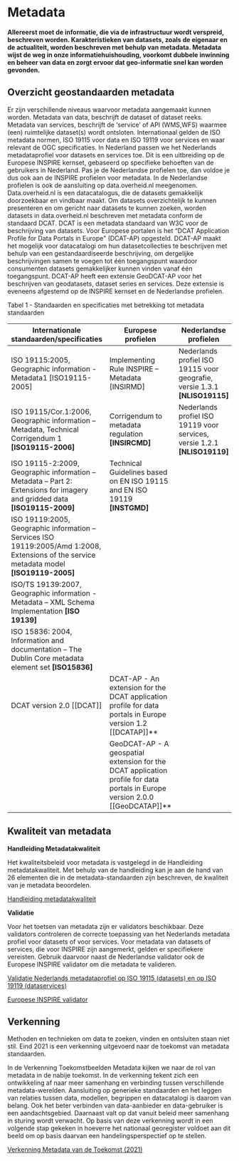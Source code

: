 # Metadata

**Allereerst moet de informatie, die via de infrastructuur wordt verspreid,
beschreven worden. Karakteristieken van datasets, zoals de eigenaar en de
actualiteit, worden beschreven met behulp van metadata. Metadata wijst de weg in
onze informatiehuishouding, voorkomt dubbele inwinning en beheer van data en
zorgt ervoor dat geo-informatie snel kan worden gevonden.**

## Overzicht geostandaarden metadata

Er zijn verschillende niveaus waarvoor metadata aangemaakt kunnen worden.
Metadata van data, beschrijft de dataset of dataset reeks. Metadata van
services, beschrijft de ‘service’ of API (WMS,WFS) waarmee (een) ruimtelijke
dataset(s) wordt ontsloten. Internationaal gelden de ISO metadata normen, ISO
19115 voor data en ISO 19119 voor services en waar relevant de OGC
specificaties. In Nederland passen we het Nederlands metadataprofiel voor
datasets en services toe. Dit is een uitbreiding op de Europese INSPIRE kernset,
gebaseerd op specifieke behoeften van de gebruikers in Nederland. Pas je de
Nederlandse profielen toe, dan voldoe je dus ook aan de INSPIRE profielen voor
metadata. In de Nederlandse profielen is ook de aansluiting op data.overheid.nl
meegenomen. Data.overheid.nl is een datacatalogus, die de datasets gemakkelijk doorzoekbaar en vindbaar maakt. Om datasets overzichtelijk te kunnen presenteren en om gericht naar datasets te kunnen zoeken, worden datasets in data.overheid.nl beschreven met metadata conform de standaard DCAT. DCAT is een metadata standaard van W3C voor de beschrijving van datasets. Voor Europese portalen is het “DCAT Application Profile for Data Portals in Europe" (DCAT-AP) opgesteld. DCAT-AP maakt het mogelijk voor datacatalogi om hun datasetcollecties te beschrijven met behulp van een gestandaardiseerde beschrijving, om dergelijke beschrijvingen samen te voegen tot één toegangspunt waardoor consumenten datasets gemakkelijker kunnen vinden vanaf één toegangspunt. DCAT-AP heeft een extensie GeoDCAT-AP voor het beschrijven van geodatasets, dataset series en services. Deze extensie is eveneens afgestemd op de INSPIRE kernset en de Nederlandse profielen. 


Tabel 1 - Standaarden en specificaties met betrekking tot metadata standaarden

| **Internationale standaarden/specificaties**                                                                                              | **Europese profielen**                                                                                           | **Nederlandse profielen**                                                   |
|-------------------------------------------------------------------------------------------------------------------------------------------|------------------------------------------------------------------------------------------------------------------|-----------------------------------------------------------------------------|
| ISO 19115:2005, Geographic information - Metadata1 [ISO19115-2005]                                                                    | Implementing Rule INSPIRE – Metadata [INSIRMD]                                                               | Nederlands profiel ISO 19115 voor geografie, versie 1.3.1 **[NLISO19115]**  |
| ISO 19115/Cor.1:2006, Geographic information – Metadata, Technical Corrigendum 1 **[ISO19115-2006]**                                      | Corrigendum to metadata regulation **[INSIRCMD]**                                                                | Nederlands profiel ISO 19119 voor services, versie 1.2.1 **[NLISO19119]**   |
| ISO 19115-2:2009, Geographic information – Metadata – Part 2: Extensions for imagery and gridded data **[ISO19115-2009]**                 | Technical Guidelines based on EN ISO 19115 and EN ISO 19119 **[INSTGMD]**                                        |                                                                             |
| ISO 19119:2005, Geographic information – Services ISO 19119:2005/Amd 1:2008, Extensions of the service metadata model **[ISO19119-2005]** |  |                                                                             |
| ISO/TS 19139:2007, Geographic information - Metadata – XML Schema Implementation **[ISO 19139]**                                          |                                                                                                                  |                                                                             |
| ISO 15836: 2004, Information and documentation – The Dublin Core metadata element set **[ISO15836]**                                      |                                                                                                                  |                                                                             |
| DCAT version 2.0 [[DCAT]]                                      | DCAT-AP - An extension for the DCAT application profile for data portals in Europe version 1.2 [[DCATAP]]**                                                                                                                 |                                                                             |
|                                                                | GeoDCAT-AP - A geospatial extension for the DCAT application profile for data portals in Europe version 2.0.0 [[GeoDCATAP]]**                                                                                                                 |                                                                             |


## Kwaliteit van metadata

**Handleiding Metadatakwaliteit**

Het kwaliteitsbeleid voor metadata is vastgelegd in de Handleiding
metadatakwaliteit. Met behulp van de handleiding kan je aan de hand van 26
elementen die in de metadata-standaarden zijn beschreven, de kwaliteit van je
metadata beoordelen.

[Handleiding
metadatakwaliteit](https://www.geonovum.nl/uploads/documents/Handleiding%20metadata%20monitoring%20v0.5.pdf)

**Validatie**

Voor het toetsen van metadata zijn er validators beschikbaar. Deze validators
controleren de correcte toepassing van het Nederlands metadata profiel voor
datasets of voor services. Voor metadata van datasets of services, die voor
INSPIRE zijn aangemerkt, gelden er specifiekere vereisten. Gebruik daarvoor
naast de Nederlandse validator ook de Europese INSPIRE validator om die metadata
te valideren.

[Validatie Nederlands metadataprofiel op ISO 19115 (datasets) en op ISO 19119
(dataservices)](https://validatie.geostandaarden.nl/)

[Europese INSPIRE
validator](https://inspire.ec.europa.eu/validator/home/index.html)

## Verkenning

Methoden en technieken om data te zoeken, vinden en ontsluiten staan niet stil.
Eind 2021 is een verkenning uitgevoerd naar de toekomst van metadata
standaarden.

In de Verkenning Toekomstbeelden Metadata kijken we naar de rol van metadata in
de nabije toekomst. In de verkenning tekent zich een ontwikkeling af naar meer
samenhang en verbinding tussen verschillende metadata-werelden. Aansluiting op
generieke standaarden en het leggen van relaties tussen data, modellen,
begrippen en datacatalogi is daarom van belang. Ook het beter verbinden van
data-aanbieder en data-gebruiker is een aandachtsgebied. Daarnaast valt op dat
vanuit beleid meer samenhang in sturing wordt verwacht. Op basis van deze
verkenning wordt in een volgende stap gekeken in hoeverre het nationaal
georegister voldoet aan dit beeld om op basis daarvan een handelingsperspectief
op te stellen.

[Verkenning Metadata van de Toekomst
(2021)](https://docs.geostandaarden.nl/vtm/cv-al-vrk-20211125/#d1e9)
